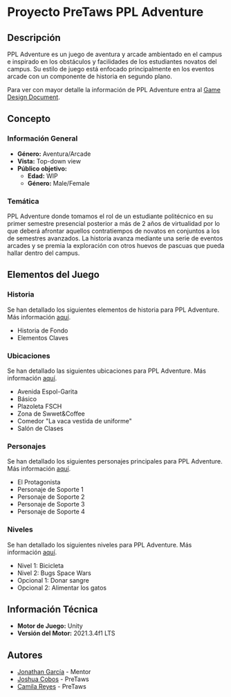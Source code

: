 # Proyecto PreTaws PPL Adventure

## Descripción

PPL Adventure es un juego de aventura y arcade ambientado en el campus e inspirado en los obstáculos y facilidades de los estudiantes novatos del campus. Su estilo de juego está enfocado principalmente en los eventos arcade con un componente de historia en segundo plano.

Para ver con mayor detalle la información de PPL Adventure entra al [Game Design Document](https://plaid-provelone-e0f.notion.site/Videojuego-en-Unity-b7e32dd5b83f4e34993fce6c4bf59547).

## Concepto

### Información General

- **Género:** Aventura/Arcade
- **Vista:** Top-down view
- **Público objetivo:**
    - **Edad:** WIP
    - **Género:** Male/Female

### Temática

PPL Adventure donde tomamos el rol de un estudiante politécnico en su primer semestre presencial posterior a más de 2 años de virtualidad por lo que deberá afrontar aquellos contratiempos de novatos en conjuntos a los de semestres avanzados. La historia avanza mediante una serie de eventos arcades y se premia la exploración con otros huevos de pascuas que pueda hallar dentro del campus.

## Elementos del Juego

### Historia

Se han detallado los siguientes elementos de historia para PPL Adventure. Más información [aquí](https://plaid-provelone-e0f.notion.site/Historia-a6913389dd9a48a78021a6b556629f16).

- Historia de Fondo
- Elementos Claves

### Ubicaciones

Se han detallado las siguientes ubicaciones para PPL Adventure. Más información [aquí](https://plaid-provelone-e0f.notion.site/Ubicaciones-3a12d1c91daf42ecae69e0e8925eebc1).

- Avenida Espol-Garita
- Básico
- Plazoleta FSCH
- Zona de Swwet&Coffee
- Comedor "La vaca vestida de uniforme"
- Salón de Clases

### Personajes

Se han detallado los siguientes personajes principales para PPL Adventure. Más información [aquí](https://plaid-provelone-e0f.notion.site/Personajes-65481dc6c40a43cf85395683c1e45dfe).

- El Protagonista
- Personaje de Soporte 1
- Personaje de Soporte 2
- Personaje de Soporte 3
- Personaje de Soporte 4

### Niveles

Se han detallado los siguientes niveles para PPL Adventure. Más información [aquí](https://plaid-provelone-e0f.notion.site/Niveles-b8cb1c7a2e90414483f841a0c9fa80a8).

- Nivel 1: Bicicleta
- Nivel 2: Bugs Space Wars
- Opcional 1: Donar sangre
- Opcional 2: Alimentar los gatos

## Información Técnica

- **Motor de Juego:** Unity
- **Versión del Motor:** 2021.3.4f1 LTS

## Autores

- [Jonathan García](https://github.com/ElPitagoras14) - Mentor
- [Joshua Cobos](https://github.com/LIMUNQUE) - PreTaws
- [Camila Reyes](https://github.com/creyesvera) - PreTaws


 
